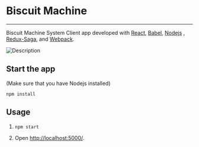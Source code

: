 # Biscuit Machine
---

Biscuit Machine System Client app developed with [React](https://facebook.github.io/react/), [Babel](http://babeljs.io/), [Nodejs](https://nodejs.org/en/) , [Redux-Saga](https://redux-saga.js.org/), and [Webpack](http://webpack.github.io/).

![Description](https://image.ibb.co/dicy28/bisquit_machine.png)

Start the app
---
(Make sure that you have Nodejs installed)

```
npm install
```

Usage
---

1. `npm start`

2. Open [http://localhost:5000/](http://localhost:5000/).
